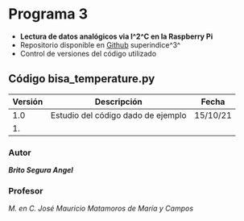 # Programa 3
* **Lectura de datos analógicos via I^2^C en la Raspberry Pi**
* Repositorio disponible en [Github](https://github.com/angelbritoFI/Sistemas_Embebidos/tree/master/Programa_3)
superindice^3^
* Control de versiones del código utilizado

## Código bisa_temperature.py
| Versión | Descripción | Fecha |
| -- | -- | -- |
| 1.0 | Estudio del código dado de ejemplo | 15/10/21 |
| 1. |  |  |

### Autor 
***Brito Segura Angel***

### Profesor
*M. en C. José Mauricio Matamoros de María y Campos*
